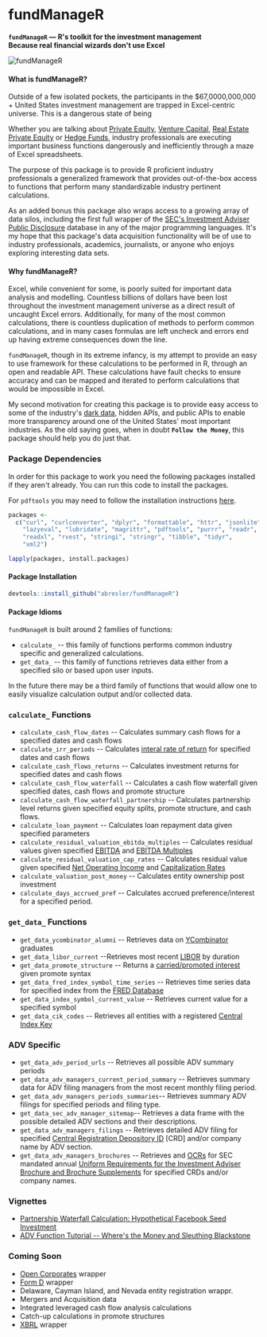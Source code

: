 fundManageR
================

<strong>`fundManageR` — R's toolkit for the investment management<br>Because real financial wizards don't use Excel</strong>

<img src = 'http://i.imgur.com/ryDGtVV.jpg' alt="fundManageR">

#### <strong>What is fundManageR?</strong>

Outside of a few isolated pockets, the participants in the $67,0000,000,000 + United States investment management are trapped in Excel-centric universe. This is a dangerous state of being

Whether you are talking about [Private Equity](https://en.wikipedia.org/wiki/Private_equity), [Venture Capital](https://en.wikipedia.org/wiki/Venture_capital), [Real Estate Private Equity](https://en.wikipedia.org/wiki/Private_equity_real_estate) or [Hedge Funds](https://en.wikipedia.org/wiki/Hedge_fund), industry professionals are executing important business functions dangerously and inefficiently through a maze of Excel spreadsheets.

The purpose of this package is to provide R proficient industry professionals a generalized framework that provides out-of-the-box access to functions that perform many standardizable industry pertinent calculations.

As an added bonus this package also wraps access to a growing array of data silos, including the first full wrapper of the [SEC's Investment Adviser Public Disclosure](https://adviserinfo.sec.gov/) database in any of the major programming languages. It's my hope that this package's data acquisition functionality will be of use to industry professionals, academics, journalists, or anyone who enjoys exploring interesting data sets.

#### <strong>Why fundManageR?</strong>

Excel, while convenient for some, is poorly suited for important data analysis and modelling. Countless billions of dollars have been lost throughout the investment management universe as a direct result of uncaught Excel errors. Additionally, for many of the most common calculations, there is countless duplication of methods to perform common calculations, and in many cases formulas are left uncheck and errors end up having extreme consequences down the line.

`fundManageR`, though in its extreme infancy, is my attempt to provide an easy to use framework for these calculations to be performed in R, through an open and readable API. These calculations have fault checks to ensure accuracy and can be mapped and iterated to perform calculations that would be impossible in Excel.

My second motivation for creating this package is to provide easy access to some of the industry's [dark data](http://www.gartner.com/it-glossary/dark-data), hidden APIs, and public APIs to enable more transparency around one of the United States' most important industries. As the old saying goes, when in doubt <strong>`Follow the Money`</strong>, this package should help you do just that.

### Package Dependencies

In order for this package to work you need the following packages installed if they aren't already. You can run this code to install the packages.

For `pdftools` you may need to follow the installation instructions [here](https://github.com/ropensci/pdftools).

``` r
packages <- 
  c("curl", "curlconverter", "dplyr", "formattable", "httr", "jsonlite", 'devtools',
    "lazyeval", "lubridate", "magrittr", "pdftools", "purrr", "readr",  'quantmod',
    "readxl", "rvest", "stringi", "stringr", "tibble", "tidyr",
    "xml2")

lapply(packages, install.packages)
```

#### <strong>Package Installation</strong>

``` r
devtools::install_github("abresler/fundManageR")
```

#### Package Idioms

`fundManageR` is built around 2 families of functions:

-   `calculate_` -- this family of functions performs common industry specific and generalized calculations.
-   `get_data_` -- this family of functions retrieves data either from a specified silo or based upon user inputs.

In the future there may be a third family of functions that would allow one to easily visualize calculation output and/or collected data.

### `calculate_` Functions

-   `calculate_cash_flow_dates` -- Calculates summary cash flows for a specified dates and cash flows
-   `calculate_irr_periods` -- Calculates [interal rate of return]() for specified dates and cash flows
-   `calculate_cash_flows_returns` -- Calculates investment returns for specified dates and cash flows
-   `calculate_cash_flow_waterfall` -- Calculates a cash flow waterfall given specified dates, cash flows and promote structure
-   `calculate_cash_flow_waterfall_partnership` -- Calculates partnership level returns given specified equity splits, promote structure, and cash flows.
-   `calculate_loan_payment` -- Calculates loan repayment data given specified parameters
-   `calculate_residual_valuation_ebitda_multiples` -- Calculates residual values given specified [EBITDA](https://en.wikipedia.org/wiki/Earnings_before_interest,_taxes,_depreciation,_and_amortization) and [EBITDA Multiples](http://www.investopedia.com/terms/e/ev-ebitda.asp)
-   `calculate_residual_valuation_cap_rates` -- Calculates residual value given specified [Net Operating Income](http://www.investopedia.com/terms/n/noi.asp) and [Capitalization Rates](http://www.investopedia.com/terms/c/capitalizationrate.asp)
-   `calculate_valuation_post_money` -- Calculates entity ownership post investment
-   `calculate_days_accrued_pref` -- Calculates accrued preference/interest for a specified period.

### `get_data_` Functions

-   `get_data_ycombinator_alumni` -- Retrieves data on [YCombinator](http://www.ycombinator.com/) graduates
-   `get_data_libor_current` --Retrieves most recent [LIBOR](https://en.wikipedia.org/wiki/Libor) by duration
-   `get_data_promote_structure` -- Returns a [carried/promoted interest](https://en.wikipedia.org/wiki/Carried_interest) given promote syntax
-   `get_data_fred_index_symbol_time_series` -- Retrieves time series data for specified index from the [FRED Database](https://en.wikipedia.org/wiki/Federal_Reserve_Economic_Data)
-   `get_data_index_symbol_current_value` -- Retrieves current value for a specified symbol
-   `get_data_cik_codes` -- Retrieves all entities with a registered [Central Index Key](https://en.wikipedia.org/wiki/Central_Index_Key)

### ADV Specific

-   `get_data_adv_period_urls` -- Retrieves all possible ADV summary periods
-   `get_data_adv_managers_current_period_summary` -- Retrieves summary data for ADV filing managers from the most recent monthly filing period.
-   `get_data_adv_managers_periods_summaries`-- Retrieves summary ADV filings for specified periods and filing type.
-   `get_data_sec_adv_manager_sitemap`-- Retrieves a data frame with the possible detailed ADV sections and their descriptions.
-   `get_data_adv_managers_filings` -- Retrieves detailed ADV filing for specified [Central Registration Depository ID](http://www.finra.org/industry/crd) \[CRD\] and/or company name by ADV section.
-   `get_data_adv_managers_brochures` -- Retrieves and [OCRs](https://en.wikipedia.org/wiki/Optical_character_recognition) for SEC mandated annual [Uniform Requirements for the Investment Adviser Brochure and Brochure Supplements](https://www.sec.gov/about/forms/formadv-part2.pdf) for specified CRDs and/or company names.

### Vignettes

-   [Partnership Waterfall Calculation: Hypothetical Facebook Seed Investment](http://rstudio-pubs-static.s3.amazonaws.com/210924_c49b0e612aee41bea1d3812fed93266a.html)
-   [ADV Function Tutorial -- Where's the Money and Sleuthing Blackstone](http://rstudio-pubs-static.s3.amazonaws.com/211145_0a649d99d5da4b219c2bd498f8c25430.html)

### Coming Soon

-   [Open Corporates]('https://opencorporates.com/) wrapper
-   [Form D](https://en.wikipedia.org/wiki/Form_D) wrapper
-   Delaware, Cayman Island, and Nevada entity registration wrappr.
-   Mergers and Acquisition data
-   Integrated leveraged cash flow analysis calculations
-   Catch-up calculations in promote structures
-   [XBRL](https://www.xbrl.org/) wrapper
